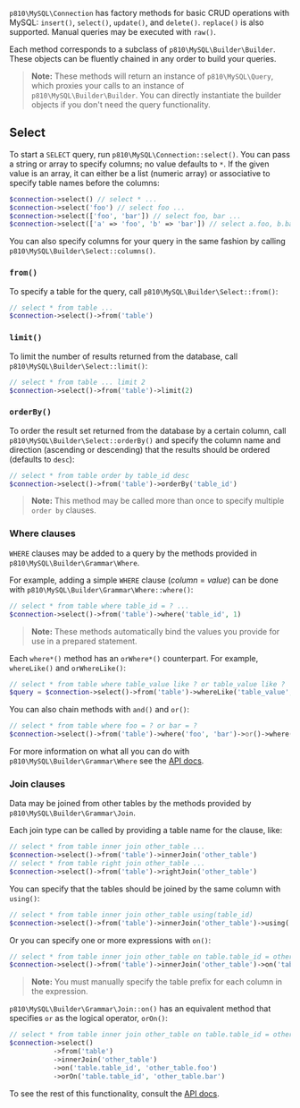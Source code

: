 `p810\MySQL\Connection` has factory methods for basic CRUD operations with MySQL: `insert()`, `select()`, `update()`, and `delete()`. `replace()` is also supported. Manual queries may be executed with `raw()`.

Each method corresponds to a subclass of `p810\MySQL\Builder\Builder`. These objects can be fluently chained in any order to build your queries.

> **Note:** These methods will return an instance of `p810\MySQL\Query`, which proxies your calls to an instance of `p810\MySQL\Builder\Builder`. You can directly instantiate the builder objects if you don't need the query functionality.

## Select
To start a `SELECT` query, run `p810\MySQL\Connection::select()`. You can pass a string or array to specify columns; no value defaults to `*`. If the given value is an array, it can either be a list (numeric array) or associative to specify table names before the columns:

```php
$connection->select() // select * ...
$connection->select('foo') // select foo ...
$connection->select(['foo', 'bar']) // select foo, bar ...
$connection->select(['a' => 'foo', 'b' => 'bar']) // select a.foo, b.bar ...
```

You can also specify columns for your query in the same fashion by calling `p810\MySQL\Builder\Select::columns()`.

### `from()`
To specify a table for the query, call `p810\MySQL\Builder\Select::from()`:

```php
// select * from table ...
$connection->select()->from('table')
```

### `limit()`
To limit the number of results returned from the database, call `p810\MySQL\Builder\Select::limit()`:

```php
// select * from table ... limit 2
$connection->select()->from('table')->limit(2)
```

### `orderBy()`
To order the result set returned from the database by a certain column, call `p810\MySQL\Builder\Select::orderBy()` and specify the column name and direction (ascending or descending) that the results should be ordered (defaults to `desc`):

```php
// select * from table order by table_id desc
$connection->select()->from('table')->orderBy('table_id')
```

> **Note:** This method may be called more than once to specify multiple `order by` clauses.

### Where clauses
`WHERE` clauses may be added to a query by the methods provided in `p810\MySQL\Builder\Grammar\Where`.

For example, adding a simple `WHERE` clause (*column* = *value*) can be done with `p810\MySQL\Builder\Grammar\Where::where()`:

```php
// select * from table where table_id = ? ...
$connection->select()->from('table')->where('table_id', 1)
```

> **Note:** These methods automatically bind the values you provide for use in a prepared statement.

Each `where*()` method has an `orWhere*()` counterpart. For example, `whereLike()` and `orWhereLike()`:

```php
// select * from table where table_value like ? or table_value like ?
$query = $connection->select()->from('table')->whereLike('table_value', 'foo')->orWhereLike('table_value', 'bar')
```

You can also chain methods with `and()` and `or()`:

```php
// select * from table where foo = ? or bar = ?
$connection->select()->from('table')->where('foo', 'bar')->or()->where('bar', 'foo')
```

For more information on what all you can do with `p810\MySQL\Builder\Grammar\Where` see the [API docs](#).

### Join clauses
Data may be joined from other tables by the methods provided by `p810\MySQL\Builder\Grammar\Join`.

Each join type can be called by providing a table name for the clause, like:

```php
// select * from table inner join other_table ...
$connection->select()->from('table')->innerJoin('other_table')
// select * from table right join other_table ...
$connection->select()->from('table')->rightJoin('other_table')
```

You can specify that the tables should be joined by the same column with `using()`:

```php
// select * from table inner join other_table using(table_id)
$connection->select()->from('table')->innerJoin('other_table')->using('table_id')
```

Or you can specify one or more expressions with `on()`:

```php
// select * from table inner join other_table on table.table_id = other_table.foo
$connection->select()->from('table')->innerJoin('other_table')->on('table.table_id', 'other_table.foo')
```

> **Note:** You must manually specify the table prefix for each column in the expression.

`p810\MySQL\Builder\Grammar\Join::on()` has an equivalent method that specifies `or` as the logical operator, `orOn()`:

```php
// select * from table inner join other_table on table.table_id = other_table.foo or table.table_id = other_table.bar
$connection->select()
           ->from('table')
           ->innerJoin('other_table')
           ->on('table.table_id', 'other_table.foo')
           ->orOn('table.table_id', 'other_table.bar')
```

To see the rest of this functionality, consult the [API docs](#).